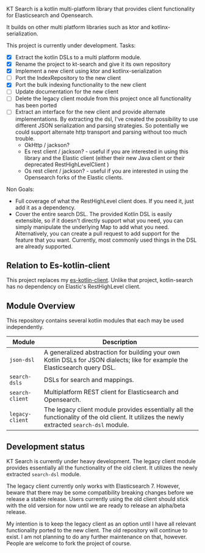 KT Search is a kotlin multi-platform library that provides client functionality for Elasticsearch and Opensearch.

It builds on other multi platform libraries such as ktor and kotlinx-serialization.

This project is currently under development. Tasks:

- [x] Extract the kotlin DSLs to a multi platform module.
- [x] Rename the project to kt-search and give it its own repository
- [x] Implement a new client using ktor and kotlinx-serialization
- [ ] Port the IndexRepository to the new client
- [x] Port the bulk indexing functionality to the new client
- [ ] Update documentation for the new client
- [ ] Delete the legacy client module from this project once all functionality has been ported
- [ ] Extract an interface for the new client and provide alternate implementations. By extracting the dsl, I've created the possibility to use different JSON serialization and parsing strategies. So potentially we could support alternate http transport and parsing without too much trouble.
  - OkHttp / jackson?
  - Es rest client / jackson? - useful if you are interested in using this library and the Elastic client (either their new Java client or their deprecated RestHighLevelClient )
  - Os rest client / jackson? - useful if you are interested in using the Opensearch forks of the Elastic clients.

Non Goals:

- Full coverage of what the RestHighLevel client does. If you need it, just add it as a dependency.
- Cover the entire search DSL. The provided Kotlin DSL is easily extensible, so if it doesn't directly support what you need, you can simply manipulate the underlying Map to add what you need. Alternatively, you can create a pull request to add support for the feature that you want. Currently, most commonly used things in the DSL are already supported.

## Relation to Es-kotlin-client

This project replaces my [es-kotlin-client](https://github.com/jillesvangurp/es-kotlin-client). Unlike that project, kotlin-search has no dependency on Elastic's RestHighLevel client.

## Module Overview

This repository contains several kotlin modules that each may be used independently.

| Module          | Description                                                                                                                                 |
|-----------------|---------------------------------------------------------------------------------------------------------------------------------------------|
| `json-dsl`      | A generalized abstraction for building your own Kotlin DSLs for JSON dialects; like for example the Elasticsearch query DSL.                |
| `search-dsls`   | DSLs for search and mappings.                                                                                                               |
| `search-client` | Multiplatform REST client for Elasticsearch and Opensearch.                                                                                 |
| `legacy-client` | The legacy client module provides essentially all the functionality of the old client. It utilizes the newly extracted `search-dsl` module. |


## Development status

KT Search is currently under heavy development. The legacy client module provides essentially all the functionality of the old client. It utilizes the newly extracted `search-dsl` module.

The legacy client currently only works with Elasticsearch 7. However, beware that there may be some compatibility breaking changes before we release a stable release. Users currently using the old client should stick with the old version for now until we are ready to release an alpha/beta release. 

My intention is to keep the legacy client as an option until I have all relevant functionality ported to the new client. The old repository will continue to exist. I am not planning to do any further maintenance on that, however. People are welcome to fork the project of course.